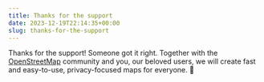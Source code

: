 ```yaml
---
title: Thanks for the support
date: 2023-12-19T22:14:35+00:00
slug: thanks-for-the-support
---
```


Thanks for the support! Someone got it right. Together with the [OpenStreetMap](https://openstreetmap.org/) community and you, our beloved users, we will create fast and easy-to-use, privacy-focused maps for everyone. 🚀
